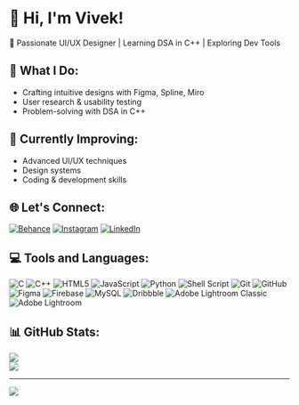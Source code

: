# 👋 Hi, I'm Vivek!

🎨 Passionate UI/UX Designer | Learning DSA in C++ | Exploring Dev Tools

## 🚀 What I Do:
- Crafting intuitive designs with Figma, Spline, Miro
- User research & usability testing
- Problem-solving with DSA in C++

## 🌱 Currently Improving:
- Advanced UI/UX techniques
- Design systems
- Coding & development skills

## 🌐 Let's Connect:
[![Behance](https://img.shields.io/badge/Behance-1769ff?logo=behance&logoColor=white)](https://behance.net/VivekBv) [![Instagram](https://img.shields.io/badge/Instagram-%23E4405F.svg?logo=Instagram&logoColor=white)](https://instagram.com/vivekbv__) [![LinkedIn](https://img.shields.io/badge/LinkedIn-%230077B5.svg?logo=linkedin&logoColor=white)](www.linkedin.com/in/vivekbv2406)

## 💻 Tools and Languages:
![C](https://img.shields.io/badge/c-%2300599C.svg?style=for-the-badge&logo=c&logoColor=white) 
![C++](https://img.shields.io/badge/c++-%2300599C.svg?style=for-the-badge&logo=c%2B%2B&logoColor=white) 
![HTML5](https://img.shields.io/badge/html5-%23E34F26.svg?style=for-the-badge&logo=html5&logoColor=white) 
![JavaScript](https://img.shields.io/badge/javascript-%23323330.svg?style=for-the-badge&logo=javascript&logoColor=%23F7DF1E) 
![Python](https://img.shields.io/badge/python-3670A0?style=for-the-badge&logo=python&logoColor=ffdd54) 
![Shell Script](https://img.shields.io/badge/shell_script-%23121011.svg?style=for-the-badge&logo=gnu-bash&logoColor=white) 
![Git](https://img.shields.io/badge/git-F05032.svg?style=for-the-badge&logo=git&logoColor=white) 
![GitHub](https://img.shields.io/badge/github-181717.svg?style=for-the-badge&logo=github&logoColor=white) 
![Figma](https://img.shields.io/badge/figma-%23F24E1E.svg?style=for-the-badge&logo=figma&logoColor=white) 
![Firebase](https://img.shields.io/badge/firebase-a08021?style=for-the-badge&logo=firebase&logoColor=ffcd34) 
![MySQL](https://img.shields.io/badge/mysql-4479A1.svg?style=for-the-badge&logo=mysql&logoColor=white) 
![Dribbble](https://img.shields.io/badge/Dribbble-EA4C89?style=for-the-badge&logo=dribbble&logoColor=white) 
![Adobe Lightroom Classic](https://img.shields.io/badge/Adobe%20Lightroom%20Classic-31A8FF.svg?style=for-the-badge&logo=Adobe%20Lightroom%20Classic&logoColor=white) 
![Adobe Lightroom](https://img.shields.io/badge/Adobe%20Lightroom-31A8FF.svg?style=for-the-badge&logo=Adobe%20Lightroom&logoColor=white)


## 📊 GitHub Stats:
![](https://github-readme-stats.vercel.app/api?username=bvvivek6&theme=dark&hide_border=false&include_all_commits=true&count_private=true)<br/>
![](https://github-readme-streak-stats.herokuapp.com/?user=bvvivek6&theme=dark&hide_border=false)<br/>

---
[![](https://visitcount.itsvg.in/api?id=bvvivek6&icon=0&color=0)](https://visitcount.itsvg.in)

<!-- Proudly created with GPRM ( https://gprm.itsvg.in ) -->
